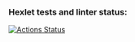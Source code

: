 ### Hexlet tests and linter status:
[![Actions Status](https://github.com/AndreyYurpalov/python-project-49/actions/workflows/hexlet-check.yml/badge.svg)](https://github.com/AndreyYurpalov/python-project-49/actions)